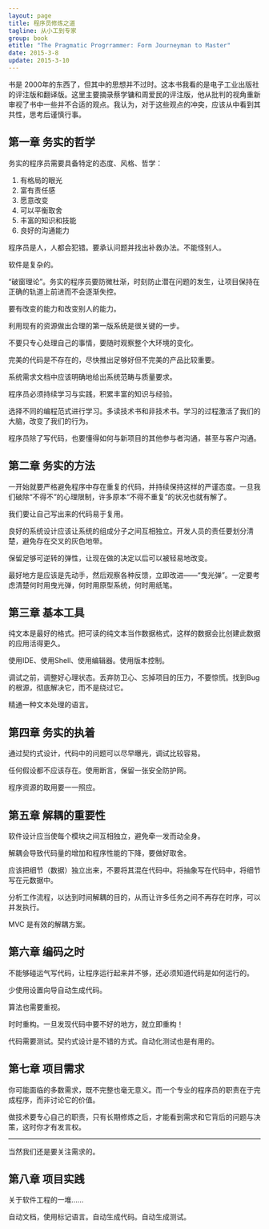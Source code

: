 ```yaml
---
layout: page
title: 程序员修炼之道
tagline: 从小工到专家
group: book
etitle: "The Pragmatic Progrrammer: Form Journeyman to Master"
date: 2015-3-8
update: 2015-3-10
---
```


书是 2000年的东西了，但其中的思想并不过时。这本书我看的是电子工业出版社的评注版和翻译版。这里主要摘录蔡学镛和周爱民的评注版，他从批判的视角重新审视了书中一些并不合适的观点。我认为，对于这些观点的冲突，应该从中看到其共性，思考后谨慎行事。

## 第一章 务实的哲学

务实的程序员需要具备特定的态度、风格、哲学：

1. 有格局的眼光
2. 富有责任感
3. 愿意改变
4. 可以平衡取舍
5. 丰富的知识和技能
6. 良好的沟通能力

程序员是人，人都会犯错。要承认问题并找出补救办法。不能怪别人。

软件是复杂的。

“破窗理论”。务实的程序员要防微杜渐，时刻防止潜在问题的发生，让项目保持在正确的轨道上前进而不会逐渐失控。

要有改变的能力和改变别人的能力。

利用现有的资源做出合理的第一版系统是很关键的一步。

不要只专心处理自己的事情，要随时观察整个大环境的变化。

完美的代码是不存在的，尽快推出足够好但不完美的产品比较重要。

系统需求文档中应该明确地给出系统范畴与质量要求。

程序员必须持续学习与实践，积累丰富的知识与经验。

选择不同的编程范式进行学习。多读技术书和非技术书。学习的过程激活了我们的大脑，改变了我们的行为。

程序员除了写代码，也要懂得如何与新项目的其他参与者沟通，甚至与客户沟通。

## 第二章 务实的方法

一开始就要严格避免程序中存在重复的代码，并持续保持这样的严谨态度。一旦我们破除“不得不”的心理限制，许多原本“不得不重复”的状况也就有解了。

我们要让自己写出来的代码易于复用。

良好的系统设计应该让系统的组成分子之间互相独立。开发人员的责任要划分清楚，避免存在交叉的灰色地带。

保留足够可逆转的弹性，让现在做的决定以后可以被轻易地改变。

最好地方是应该是先动手，然后观察各种反馈，立即改进——“曳光弹”。一定要考虑清楚何时用曳光弹，何时用原型系统，何时用纸笔。

## 第三章 基本工具

纯文本是最好的格式。把可读的纯文本当作数据格式，这样的数据会比创建此数据的应用活得更久。

使用IDE、使用Shell、使用编辑器。使用版本控制。

调试之前，调整好心理状态。丢弃防卫心、忘掉项目的压力，不要惊慌。找到Bug的根源，彻底解决它，而不是绕过它。

精通一种文本处理的语言。

## 第四章 务实的执着

通过契约式设计，代码中的问题可以尽早曝光，调试比较容易。

任何假设都不应该存在。使用断言，保留一张安全防护网。

程序资源的取用要一一照应。

## 第五章 解耦的重要性

软件设计应当使每个模块之间互相独立，避免牵一发而动全身。

解耦会导致代码量的增加和程序性能的下降，要做好取舍。

应该把细节（数据）独立出来，不要将其混在代码中。将抽象写在代码中，将细节写在元数据中。

分析工作流程，以达到时间解耦的目的，从而让许多任务之间不再存在时序，可以并发执行。

MVC 是有效的解耦方案。

## 第六章 编码之时

不能够碰运气写代码，让程序运行起来并不够，还必须知道代码是如何运行的。

少使用设置向导自动生成代码。

算法也需要重视。

时时重构。一旦发现代码中要不好的地方，就立即重构！

代码需要测试。契约式设计是不错的方式。自动化测试也是有用的。

## 第七章 项目需求

你可能面临的多数需求，既不完整也毫无意义。而一个专业的程序员的职责在于完成程序，而非讨论它的价值。

做技术要专心自己的职责，只有长期修炼之后，才能看到需求和它背后的问题与决策，这时你才有发言权。

-----

当然我们还是要关注需求的。

## 第八章 项目实践

关于软件工程的一堆……

自动文档，使用标记语言。自动生成代码。自动生成测试。
